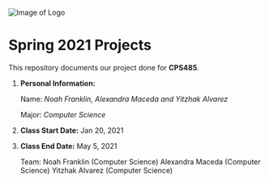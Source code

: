 ![Image of Logo](https://www.newpaltz.edu/media/identity/logos/newpaltzlogo.jpg)

# Spring 2021 Projects

This repository documents our project done for **CPS485**.

1. **Personal Information:**

    Name: *Noah Franklin, Alexandra Maceda and Yitzhak Alvarez*
  
    Major: *Computer Science*
    
2. **Class Start Date:** Jan 20, 2021

3. **Class End Date:** May 5, 2021

      Team: 
            Noah Franklin           (Computer Science)
            Alexandra Maceda        (Computer Science) 
            Yitzhak Alvarez         (Computer Science)

